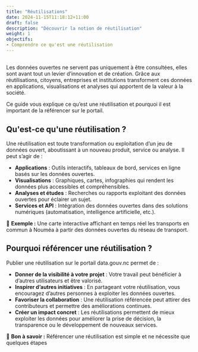 ```yaml
---
title: "Réutilisations"
date: 2024-11-15T11:18:12+11:00
draft: false
description: "Découvrir la notion de réutilisation"
weight: 1
objectifs:
- Comprendre ce qu'est une réutilisation
---
```


##  
Les données ouvertes ne servent pas uniquement à être consultées, elles sont avant tout un levier d’innovation et de création. Grâce aux réutilisations, citoyens, entreprises et institutions transforment ces données en applications, visualisations et analyses qui apportent de la valeur à la société.

Ce guide vous explique ce qu’est une réutilisation et pourquoi il est important de la référencer sur le portail.


## Qu'est-ce qu'une réutilisation ?
Une réutilisation est toute transformation ou exploitation d’un jeu de données ouvert, aboutissant à un nouveau produit, service ou analyse. Il peut s’agir de :

- **Applications** : Outils interactifs, tableaux de bord, services en ligne basés sur les données ouvertes.
- **Visualisations** : Graphiques, cartes, infographies qui rendent les données plus accessibles et compréhensibles.
- **Analyses et études** : Recherches ou rapports exploitant des données ouvertes pour éclairer un sujet.
- **Services et API** : Intégration des données ouvertes dans des solutions numériques (automatisation, intelligence artificielle, etc.).

📌 **Exemple :** Une carte interactive affichant en temps réel les transports en commun à Nouméa à partir des données ouvertes du réseau de transport.


## Pourquoi référencer une réutilisation ?
Publier une réutilisation sur le portail data.gouv.nc permet de :

- **Donner de la visibilité à votre projet** : Votre travail peut bénéficier à d’autres utilisateurs et être valorisé.
- **Inspirer d’autres initiatives** : En partageant votre réutilisation, vous encouragez d’autres personnes à exploiter les données ouvertes.
- **Favoriser la collaboration** : Une réutilisation référencée peut attirer des contributeurs et permettre des améliorations continues.
- **Créer un impact concret** : Les réutilisations permettent de mieux exploiter les données pour améliorer la prise de décision, la transparence ou le développement de nouveaux services.

📌 **Bon à savoir :** Référencer une réutilisation est simple et ne nécessite que quelques étapes
